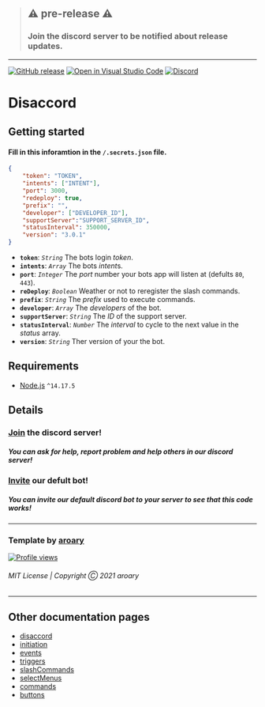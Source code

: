 >## ⚠️ pre-release ⚠️
>### Join the discord server to be notified about release updates.
___
[![GitHub release](https://img.shields.io/github/v/release/aroary/disaccord.svg)](https://GitHub.com/aroary/disaccord/releases/)
[![Open in Visual Studio Code](https://open.vscode.dev/badges/open-in-vscode.svg)](https://open.vscode.dev/aroary/disaccord)
[![Discord](https://img.shields.io/discord/854114095929491456.svg?label=&logo=discord&logoColor=ffffff&color=7389D8&labelColor=6A7EC2)](https://discord.gg/BHtNSq5bq2)
# Disaccord
## Getting started
#### Fill in this inforamtion in the `/.secrets.json` file.
```json
{
    "token": "TOKEN",
    "intents": ["INTENT"],
    "port": 3000,
    "redeploy": true,
    "prefix": "",
    "developer": ["DEVELOPER_ID"],
    "supportServer":"SUPPORT_SERVER_ID",
    "statusInterval": 350000,
    "version": "3.0.1"
}
```
* **`token`**: *`String`* The bots login *token*.
* **`intents`**: *`Array`* The bots *intent*s.
* **`port`**: *`Integer`* The *port* number your bots app will listen at (defults `80`, `443`).
* **`reDeploy`**: *`Boolean`* Weather or not to reregister the slash commands.
* **`prefix`**: *`String`* The *prefix* used to execute commands.
* **`developer`**: *`Array`* The *developers* of the bot.
* **`supportServer`**: *`String`* The *ID* of the support server.
* **`statusInterval`**: *`Number`* The *interval* to cycle to the next value in the *status* array.
* **`version`**: *`String`* Ther version of your the bot.
## Requirements
* [Node.js](https://nodejs.org/en/) `^14.17.5`
## Details
### [Join](https://discord.gg/BHtNSq5bq2) the discord server!
##### You can ask for help, report problem and help others in our discord server!
### [Invite](https://discord.com/api/oauth2/authorize?client_id=852018638369062913&permissions=8&scope=bot%20applications.commands) our defult bot!
##### You can invite our default discord bot to your server to see that this code works!
___
### Template by [aroary](https://github.com/aroary)
[![Profile views](https://gpvc.arturio.dev/aroary)](https://github.com/aroary)
###### MIT License | Copyright Ⓒ 2021 aroary
___
## Other documentation pages
* [disaccord](https://github.com/aroary/disaccord#readme)
* [initiation](https://github.com/aroary/disaccord/blob/master/core/initiation/README.md)
* [events](https://github.com/aroary/disaccord/blob/master/core/bot/server/events/README.md)
* [triggers](https://github.com/aroary/disaccord/blob/master/core/bot/client/triggers/README.md)
* [slashCommands](https://github.com/aroary/disaccord/blob/master/core/bot/client/slashCommands#readme)
* [selectMenus](https://github.com/aroary/disaccord/blob/master/core/bot/client/selectMenus/README.md)
* [commands](https://github.com/aroary/disaccord/blob/master/core/bot/client/commands/README.md)
* [buttons](https://github.com/aroary/disaccord/blob/master/core/bot/client/buttons#readme)